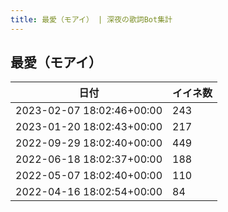 ```yaml
---
title: 最愛（モアイ） | 深夜の歌詞Bot集計
---
```

## 最愛（モアイ）

|日付|イイネ数|
|-|-|
|2023-02-07 18:02:46+00:00|243|
|2023-01-20 18:02:43+00:00|217|
|2022-09-29 18:02:40+00:00|449|
|2022-06-18 18:02:37+00:00|188|
|2022-05-07 18:02:40+00:00|110|
|2022-04-16 18:02:54+00:00|84|

